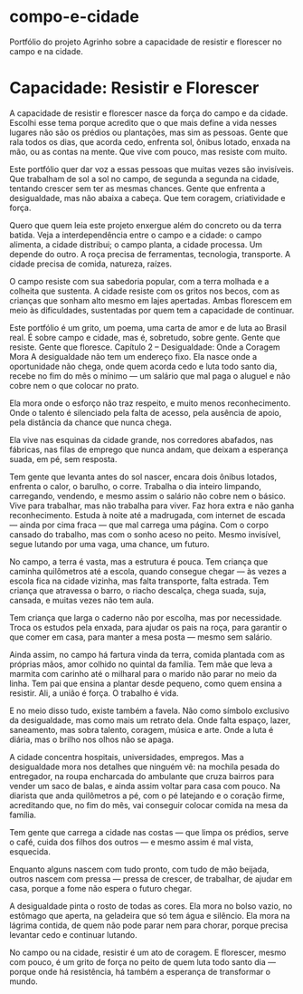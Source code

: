 # compo-e-cidade
Portfólio do projeto Agrinho sobre a capacidade de resistir e florescer no campo e na cidade.
# Capacidade: Resistir e Florescer

A capacidade de resistir e florescer nasce da força do campo e da cidade. Escolhi esse tema porque acredito que o que mais define a vida nesses lugares não são os prédios ou plantações, mas sim as pessoas. Gente que rala todos os dias, que acorda cedo, enfrenta sol, ônibus lotado, enxada na mão, ou as contas na mente. Que vive com pouco, mas resiste com muito.

Este portfólio quer dar voz a essas pessoas que muitas vezes são invisíveis. Que trabalham de sol a sol no campo, de segunda a segunda na cidade, tentando crescer sem ter as mesmas chances. Gente que enfrenta a desigualdade, mas não abaixa a cabeça. Que tem coragem, criatividade e força.

Quero que quem leia este projeto enxergue além do concreto ou da terra batida. Veja a interdependência entre o campo e a cidade: o campo alimenta, a cidade distribui; o campo planta, a cidade processa. Um depende do outro. A roça precisa de ferramentas, tecnologia, transporte. A cidade precisa de comida, natureza, raízes.

O campo resiste com sua sabedoria popular, com a terra molhada e a colheita que sustenta. A cidade resiste com os gritos nos becos, com as crianças que sonham alto mesmo em lajes apertadas. Ambas florescem em meio às dificuldades, sustentadas por quem tem a capacidade de continuar.

Este portfólio é um grito, um poema, uma carta de amor e de luta ao Brasil real. É sobre campo e cidade, mas é, sobretudo, sobre gente. Gente que resiste. Gente que floresce.
Capítulo 2 – Desigualdade: Onde a Coragem Mora
A desigualdade não tem um endereço fixo.
Ela nasce onde a oportunidade não chega,
onde quem acorda cedo e luta todo santo dia,
recebe no fim do mês o mínimo —
um salário que mal paga o aluguel
e não cobre nem o que colocar no prato.

Ela mora onde o esforço não traz respeito,
e muito menos reconhecimento.
Onde o talento é silenciado
pela falta de acesso, pela ausência de apoio,
pela distância da chance que nunca chega.

Ela vive nas esquinas da cidade grande,
nos corredores abafados, nas fábricas,
nas filas de emprego que nunca andam,
que deixam a esperança suada, em pé, sem resposta.

Tem gente que levanta antes do sol nascer,
encara dois ônibus lotados,
enfrenta o calor, o barulho, o corre.
Trabalha o dia inteiro limpando, carregando, vendendo,
e mesmo assim o salário não cobre nem o básico.
Vive para trabalhar, mas não trabalha para viver.
Faz hora extra e não ganha reconhecimento.
Estuda à noite até a madrugada,
com internet de escada — ainda por cima fraca —
que mal carrega uma página.
Com o corpo cansado do trabalho,
mas com o sonho aceso no peito.
Mesmo invisível, segue lutando
por uma vaga, uma chance, um futuro.

No campo, a terra é vasta, mas a estrutura é pouca.
Tem criança que caminha quilômetros até a escola,
quando consegue chegar —
às vezes a escola fica na cidade vizinha,
mas falta transporte, falta estrada.
Tem criança que atravessa o barro,
o riacho descalça, chega suada, suja, cansada,
e muitas vezes não tem aula.

Tem criança que larga o caderno não por escolha,
mas por necessidade.
Troca os estudos pela enxada,
para ajudar os pais na roça,
para garantir o que comer em casa,
para manter a mesa posta —
mesmo sem salário.

Ainda assim, no campo há fartura vinda da terra,
comida plantada com as próprias mãos,
amor colhido no quintal da família.
Tem mãe que leva a marmita com carinho
até o milharal para o marido não parar no meio da linha.
Tem pai que ensina a plantar desde pequeno,
como quem ensina a resistir.
Ali, a união é força.
O trabalho é vida.

E no meio disso tudo,
existe também a favela.
Não como símbolo exclusivo da desigualdade,
mas como mais um retrato dela.
Onde falta espaço, lazer, saneamento,
mas sobra talento, coragem, música e arte.
Onde a luta é diária,
mas o brilho nos olhos não se apaga.

A cidade concentra hospitais, universidades, empregos.
Mas a desigualdade mora nos detalhes que ninguém vê:
na mochila pesada do entregador,
na roupa encharcada do ambulante
que cruza bairros para vender um saco de balas,
e ainda assim voltar para casa com pouco.
Na diarista que anda quilômetros a pé,
com o pé latejando e o coração firme,
acreditando que, no fim do mês,
vai conseguir colocar comida na mesa da família.

Tem gente que carrega a cidade nas costas —
que limpa os prédios, serve o café,
cuida dos filhos dos outros —
e mesmo assim é mal vista, esquecida.

Enquanto alguns nascem com tudo pronto,
com tudo de mão beijada,
outros nascem com pressa —
pressa de crescer, de trabalhar, de ajudar em casa,
porque a fome não espera o futuro chegar.

A desigualdade pinta o rosto de todas as cores.
Ela mora no bolso vazio,
no estômago que aperta,
na geladeira que só tem água e silêncio.
Ela mora na lágrima contida,
de quem não pode parar nem para chorar,
porque precisa levantar cedo
e continuar lutando.

No campo ou na cidade,
resistir é um ato de coragem.
E florescer, mesmo com pouco,
é um grito de força
no peito de quem luta todo santo dia —
porque onde há resistência,
há também a esperança
de transformar o mundo.
